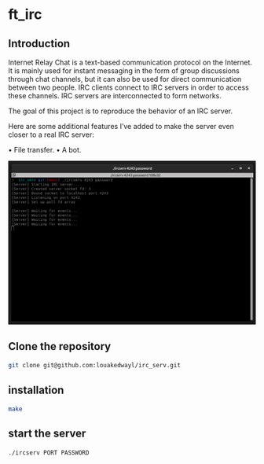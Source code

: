 # ft_irc

## Introduction

Internet Relay Chat is a text-based communication protocol on the Internet.
It is mainly used for instant messaging in the form of group discussions through chat channels,
but it can also be used for direct communication between two people.
IRC clients connect to IRC servers in order to access these channels.
IRC servers are interconnected to form networks.

The goal of this project is to reproduce the behavior of an IRC server.

Here are some additional features I’ve added to make the server even closer to a real IRC server:

• File transfer.
• A bot.

<p align="center">
  <img src="images/irc_serv_layout.png" alt="Pong Layout">
</p>

## Clone the repository
```bash
git clone git@github.com:louakedwayl/irc_serv.git
```

## installation

```bash
make
````

## start the server
```
./ircserv PORT PASSWORD
```
